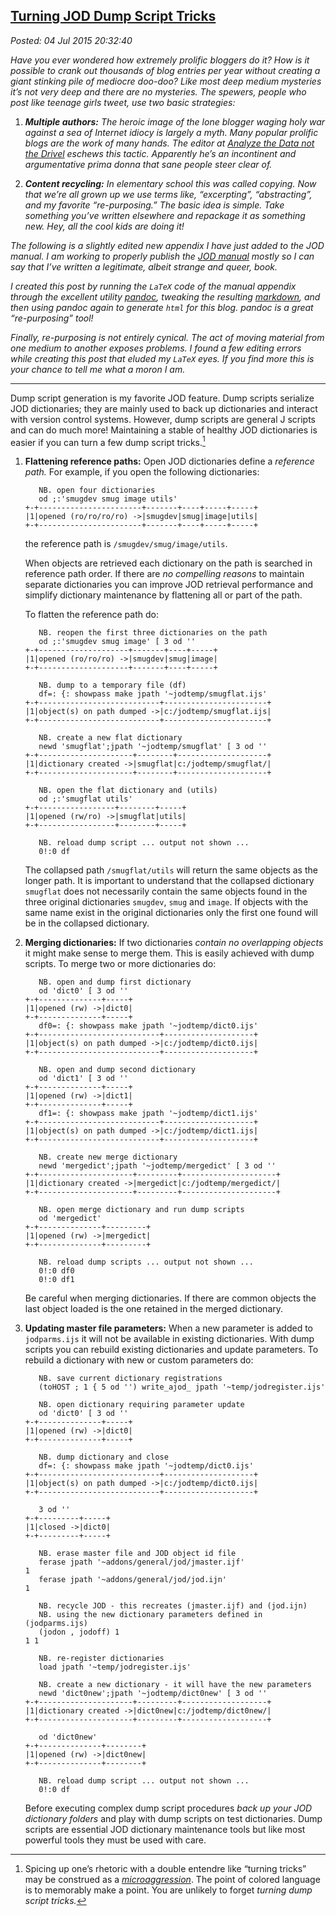  
[Turning JOD Dump Script Tricks](https://bakerjd99.wordpress.com/2015/07/04/turning-jod-dump-script-tricks/)
-----------------------------------------------------------------------------------------------

*Posted: 04 Jul 2015 20:32:40*

*Have you ever wondered how extremely prolific bloggers do it? How is it
possible to crank out thousands of blog entries per year without
creating a giant stinking pile of mediocre doo-doo? Like most deep
medium mysteries it’s not very deep and there are no mysteries. The
spewers, people who post like teenage girls tweet, use two basic
strategies:*

1.  ***Multiple authors:** The heroic image of the lone blogger waging
    holy war against a sea of Internet idiocy is largely a myth. Many
    popular prolific blogs are the work of many hands. The editor at
    [Analyze the Data not the Drivel](https://bakerjd99.wordpress.com/)
    eschews this tactic. Apparently he’s an incontinent and
    argumentative prima donna that sane people steer clear of.*

2.  ***Content recycling:** In elementary school this was called
    copying. Now that we’re all grown up we use terms like,
    “excerpting”, “abstracting”, and my favorite “re-purposing.” The
    basic idea is simple. Take something you’ve written elsewhere and
    repackage it as something new. Hey, all the cool kids are doing it!*

*The following is a slightly edited new appendix I have just added to
the JOD manual. I am working to properly publish the [JOD
manual](https://app.box.com/shared/gajfu50gc0) mostly so I can say that
I’ve written a legitimate, albeit strange and queer, book.*

*I created this post by running the `LaTeX` code of the manual
appendix through the excellent utility [pandoc](https://pandoc.org/),
tweaking the resulting
[markdown](https://daringfireball.net/projects/markdown/syntax), and then
using pandoc again to generate `html` for this blog. pandoc is a great
“re-purposing” tool!*

*Finally, re-purposing is not entirely cynical. The act of moving
material from one medium to another exposes problems. I found a few
editing errors while creating this post that eluded my `LaTeX` eyes.
If you find more this is your chance to tell me what a moron I am.*

* * * * *

Dump script generation is my favorite JOD feature. Dump scripts
serialize JOD dictionaries; they are mainly used to back up dictionaries
and interact with version control systems. However, dump scripts are
general J scripts and can do much more! Maintaining a stable of healthy
JOD dictionaries is easier if you can turn a few dump script tricks.[^5077a]

1.  **Flattening reference paths:** Open JOD dictionaries define a
    *reference path.* For example, if you open the following
    dictionaries:

           NB. open four dictionaries   
           od ;:'smugdev smug image utils'
        +-+-----------------------+-------+----+-----+-----+
        |1|opened (ro/ro/ro/ro) ->|smugdev|smug|image|utils|
        +-+-----------------------+-------+----+-----+-----+

    the reference path is `/smugdev/smug/image/utils`.

    When objects are retrieved each dictionary on the path is searched
    in reference path order. If there are *no compelling reasons* to
    maintain separate dictionaries you can improve JOD retrieval
    performance and simplify dictionary maintenance by flattening all or
    part of the path.

    To flatten the reference path do:

           NB. reopen the first three dictionaries on the path   
           od ;:'smugdev smug image' [ 3 od ''
        +-+--------------------+-------+----+-----+
        |1|opened (ro/ro/ro) ->|smugdev|smug|image|
        +-+--------------------+-------+----+-----+

           NB. dump to a temporary file (df)   
           df=: {: showpass make jpath '~jodtemp/smugflat.ijs'
        +-+---------------------------+-----------------------+
        |1|object(s) on path dumped ->|c:/jodtemp/smugflat.ijs|
        +-+---------------------------+-----------------------+

           NB. create a new flat dictionary   
           newd 'smugflat';jpath '~jodtemp/smugflat' [ 3 od ''
        +-+---------------------+--------+--------------------+
        |1|dictionary created ->|smugflat|c:/jodtemp/smugflat/|
        +-+---------------------+--------+--------------------+

           NB. open the flat dictionary and (utils)   
           od ;:'smugflat utils'
        +-+-----------------+--------+-----+
        |1|opened (rw/ro) ->|smugflat|utils|
        +-+-----------------+--------+-----+

           NB. reload dump script ... output not shown ...     
           0!:0 df

    The collapsed path `/smugflat/utils` will return the same objects as
    the longer path. It is important to understand that the collapsed
    dictionary `smugflat` does not necessarily contain the same objects
    found in the three original dictionaries `smugdev`, `smug` and
    `image`. If objects with the same name exist in the original
    dictionaries only the first one found will be in the collapsed
    dictionary.

2.  **Merging dictionaries:** If two dictionaries *contain no
    overlapping objects* it might make sense to merge them. This is
    easily achieved with dump scripts. To merge two or more dictionaries
    do:

           NB. open and dump first dictionary   
           od 'dict0' [ 3 od ''
        +-+--------------+-----+
        |1|opened (rw) ->|dict0|
        +-+--------------+-----+   
           df0=: {: showpass make jpath '~jodtemp/dict0.ijs'
        +-+---------------------------+--------------------+
        |1|object(s) on path dumped ->|c:/jodtemp/dict0.ijs|
        +-+---------------------------+--------------------+

           NB. open and dump second dictionary   
           od 'dict1' [ 3 od ''
        +-+--------------+-----+
        |1|opened (rw) ->|dict1|
        +-+--------------+-----+   
           df1=: {: showpass make jpath '~jodtemp/dict1.ijs'
        +-+---------------------------+--------------------+
        |1|object(s) on path dumped ->|c:/jodtemp/dict1.ijs|
        +-+---------------------------+--------------------+

           NB. create new merge dictionary   
           newd 'mergedict';jpath '~jodtemp/mergedict' [ 3 od ''
        +-+---------------------+---------+---------------------+
        |1|dictionary created ->|mergedict|c:/jodtemp/mergedict/|
        +-+---------------------+---------+---------------------+

           NB. open merge dictionary and run dump scripts   
           od 'mergedict'
        +-+--------------+---------+
        |1|opened (rw) ->|mergedict|
        +-+--------------+---------+

           NB. reload dump scripts ... output not shown ...     
           0!:0 df0     
           0!:0 df1

    Be careful when merging dictionaries. If there are common objects
    the last object loaded is the one retained in the merged dictionary.

3.  **Updating master file parameters:** When a new parameter is added
    to `jodparms.ijs` it will not be available in existing dictionaries.
    With dump scripts you can rebuild existing dictionaries and update
    parameters. To rebuild a dictionary with new or custom parameters
    do:

           NB. save current dictionary registrations   
           (toHOST ; 1 { 5 od '') write_ajod_ jpath '~temp/jodregister.ijs'

           NB. open dictionary requiring parameter update    
           od 'dict0' [ 3 od ''
        +-+--------------+-----+
        |1|opened (rw) ->|dict0|
        +-+--------------+-----+

           NB. dump dictionary and close   
           df=: {: showpass make jpath '~jodtemp/dict0.ijs'
        +-+---------------------------+--------------------+
        |1|object(s) on path dumped ->|c:/jodtemp/dict0.ijs|
        +-+---------------------------+--------------------+

           3 od ''
        +-+---------+-----+
        |1|closed ->|dict0|
        +-+---------+-----+

           NB. erase master file and JOD object id file   
           ferase jpath '~addons/general/jod/jmaster.ijf'
        1   
           ferase jpath '~addons/general/jod/jod.ijn'
        1

           NB. recycle JOD - this recreates (jmaster.ijf) and (jod.ijn)    
           NB. using the new dictionary parameters defined in (jodparms.ijs)      
           (jodon , jodoff) 1
        1 1

           NB. re-register dictionaries   
           load jpath '~temp/jodregister.ijs'

           NB. create a new dictionary - it will have the new parameters   
           newd 'dict0new';jpath '~jodtemp/dict0new' [ 3 od ''
        +-+---------------------+---------+-------------------+
        |1|dictionary created ->|dict0new|c:/jodtemp/dict0new/|
        +-+---------------------+---------+-------------------+

           od 'dict0new'
        +-+--------------+--------+
        |1|opened (rw) ->|dict0new|
        +-+--------------+--------+

           NB. reload dump script ... output not shown ...   
           0!:0 df  

    Before executing complex dump script procedures *back up your JOD
    dictionary folders* and play with dump scripts on test dictionaries.
    Dump scripts are essential JOD dictionary maintenance tools but like
    most powerful tools they must be used with care.

[^5077a]: Spicing up one’s rhetoric with a double entendre like “turning
    tricks” may be construed as a
    [*microaggression*](https://thefederalist.com/2015/03/24/microaggressions-and-trigger-warnings-meet-real-trauma/).
    The point of colored language is to memorably make a point. You are
    unlikely to forget *turning dump script tricks.*
